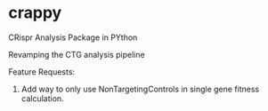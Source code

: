 # crappy

CRispr Analysis Package in PYthon

Revamping the CTG analysis pipeline


Feature Requests:
1. Add way to only use NonTargetingControls in single gene fitness calculation.
